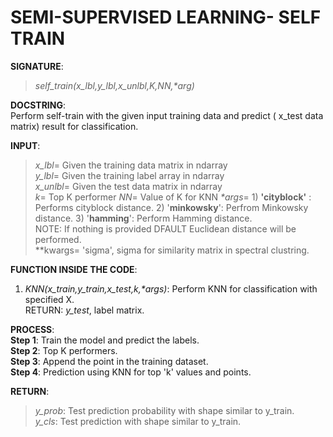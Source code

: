 # SEMI-SUPERVISED LEARNING- SELF TRAIN

**SIGNATURE**:   
>_self_train(x_lbl,y_lbl,x_unlbl,K,NN,*arg)_

**DOCSTRING**:  
Perform self-train with the given input training data and predict ( x_test data matrix) result for classification.  

**INPUT**:  
>*x_lbl*= Given the training data matrix in ndarray  
*y_lbl*= Given the training label array in ndarray  
*x_unlbl*= Given the test data matrix in ndarray  
*k*= Top K performer
_NN_= Value of K for KNN
_*args_= 1) **'cityblock'** : Performs cityblock distance. 2) '**minkowsky**': Perfrom Minkowsky distance. 3) '**hamming**': Perform Hamming distance.  
NOTE: If nothing is provided DFAULT Euclidean distance will be performed.  
**kwargs= 'sigma', sigma for similarity matrix in spectral clustring.  

**FUNCTION INSIDE THE CODE**:  
1) _KNN(x_train,y_train,x_test,k,*args)_: Perform KNN for classification with specified X.  
RETURN: *y_test*, label matrix.   

**PROCESS**:  
**Step 1**: Train the model and predict the labels.  
**Step 2**: Top K performers.  
**Step 3**: Append the point in the training dataset.  
**Step 4**: Prediction using KNN for top 'k' values and points.  

**RETURN**:   
>*y_prob*: Test prediction probability with shape similar to y_train.  
*y_cls*: Test prediction with shape similar to y_train.
